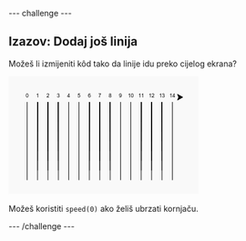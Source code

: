 \--- challenge \---

## Izazov: Dodaj još linija

Možeš li izmijeniti kôd tako da linije idu preko cijelog ekrana?

![screenshot](images/race-challenge1.png)

Možeš koristiti `speed(0)` ako želiš ubrzati kornjaču.

\--- /challenge \---